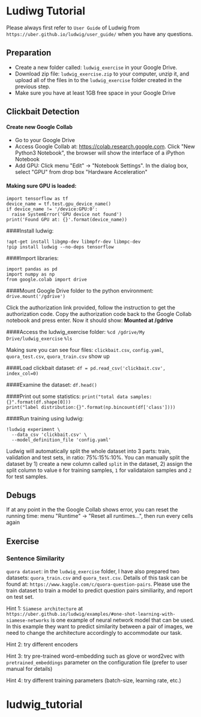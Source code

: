 # Ludiwg Tutorial
Please always first refer to ```User Guide``` of Ludwig from ```https://uber.github.io/ludwig/user_guide/``` when you have any questions.

## Preparation
  
- Create a new folder called: ```ludwig_exercise``` in your Google Drive.  
- Download zip file: ```ludwig_exercise.zip``` to your computer, unzip it, and upload all of the files in to the ```ludwig_exercise``` folder created in the previous step.  
- Make sure you have at least 1GB free space in your Google Drive

## Clickbait Detection

#### Create new Google Collab
- Go to your Google Drive
- Access Google Collab at: https://colab.research.google.com. Click "New Python3 Notebook", the browser will show the interface of a iPython Notebook
- Add GPU: Click menu "Edit" -> "Notebook Settings". In the dialog box, select "GPU" from drop box "Hardware Acceleration"

#### Making sure GPU is loaded:

```
import tensorflow as tf
device_name = tf.test.gpu_device_name()
if device_name != '/device:GPU:0':
  raise SystemError('GPU device not found')
print('Found GPU at: {}'.format(device_name))
```

####Install ludwig: 

```!apt-get install libgmp-dev libmpfr-dev libmpc-dev```  
```!pip install ludwig --no-deps tensorflow```

####Import libraries:

```import pandas as pd```  
```import numpy as np```  
```from google.colab import drive```  
	
####Mount Google Drive folder to the python environment:
```drive.mount('/gdrive')```  

Click the authorization link provided, follow the instruction to get the authorization code. Copy the authorization code back to the Google Collab notebook and press enter. Now it should show: **Mounted at /gdrive**

	
####Access the ludwig_exercise folder:
```%cd /gdrive/My Drive/ludwig_exercise```
```%ls```  

Making sure you can see four files: ```clickbait.csv```,  ```config.yaml```, ```quora_test.csv```, ```quora_train.csv``` show up

####Load clickbait dataset:
```df = pd.read_csv('clickbait.csv', index_col=0)```  

####Examine the dataset:
```df.head()```

####Print out some statistics:
```print("total data samples:{}".format(df.shape[0]))```  
```print("label distribution:{}".format(np.bincount(df['class'])))```
	
####Run training using ludwig:
```
!ludwig experiment \
  --data_csv 'clickbait.csv' \
  --model_definition_file 'config.yaml'
```

Ludwig will automatically split the whole dataset into 3 parts: train, validation and test sets, in ratio: 75%:15%:10%. You can manually split the dataset by 1) create a new column called ```split``` in the dataset, 2) assign the split column to value ```0``` for training samples, ```1``` for validataion samples and ```2``` for test samples.


## Debugs

If at any point in the the Google Collab shows error, you can reset the running time: menu "Runtime" -> "Reset all runtimes…", then run every cells again

## Exercise

### Sentence Similarity
```quora dataset```: in the ```ludwig_exercise``` folder, I have also prepared two datasets: ```quora_train.csv``` and ```quora_test.csv```. Details of this task can be found at: ```https://www.kaggle.com/c/quora-question-pairs```. Please use the train dataset to train a model to predict question pairs similiarity, and report on test set.

Hint 1: ```Siamese architecture``` at ```https://uber.github.io/ludwig/examples/#one-shot-learning-with-siamese-networks``` is one example of neural network model that can be used. In this example they want to predict similarity between a pair of images, we need to change the architecture accordingly to accommodate our task.

Hint 2: try different encoders

Hint 3: try pre-trained word-embedding such as glove or word2vec with ```pretrained_embeddings``` parameter on the configuration file (prefer to user manual for details)

Hint 4: try different training parameters (batch-size, learning rate, etc.)

# ludwig_tutorial
